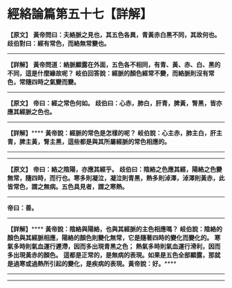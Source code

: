 # 經絡論篇第五十七【詳解】

**【原文】**
**黃帝問曰：夫絡脈之見也，其五色各異，青黃赤白黑不同，其故何也。歧伯對曰：經有常色，而絡無常變也。**
****
**【詳解】**
**黃帝問道：絡脈顯露在外面，五色各不相同，有青、黃、赤、白、黑的不同，這是什麼緣故呢？**
**岐伯回答說：經脈的顏色經常不變，而絡脈則沒有常色，常隨四時之氣變而變。**
****
**【原文】**
**帝曰：經之常色何如。**
**歧伯曰：心赤，肺白，肝青，脾黃，腎黑，皆亦應其經脈之色也。**
****
**【詳解】******
**黃帝說：經脈的常色是怎樣的呢？**
**岐伯說：心主赤，肺主白，肝主青，脾主黃，腎主黑，這些都是與其所屬經脈的常色相應的。**
****
****
**【原文】**
**帝曰：絡之陰陽，亦應其經乎。**
**歧伯曰：陰絡之色應其經，陽絡之色變無常，隨四時，而行也。寒多則凝泣，凝泣則青黑，熱多則淖澤，淖澤則黃赤，此皆常色，謂之無病。五色具見者，謂之寒熱。**
****
**帝曰：善。**
****
**【詳解】******
**黃帝說：陰絡與陽絡，也與其經脈的主色相應嗎？**
**岐伯說：陰絡的顏色與其經脈相應，陽絡的顏色則變化無常，它是隨著四時的變化而變化的。**
**寒氣多時則氣血運行遲滯，因而多出現青黑之色；**
**熱氣多時則氣血運行滑利，因而多出現黃赤的顏色。**
**這都是正常的，是無病的表現。如果是五色全部顯露，那就是過寒或過熱所引起的變化，是疾病的表現。黃帝說：好。******
****
****


